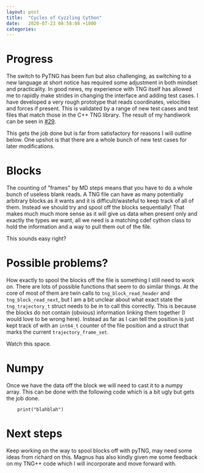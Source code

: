 ```yaml
---
layout: post
title:  "Cycles of Cyzzling Cython"
date:   2020-07-23 08:58:08 +1000
categories: 
---
```


# Progress

The switch to PyTNG has been fun but also challenging, as switching to a new language at short notice has required some adjustment in both mindset and practicality. In good news, my experience with TNG itself has allowed me to rapidly make strides in changing the interface and adding test cases.  I have developed a very rough prototype that reads coordinates, velocities and forces if present. This is validated by a range of new test cases and test files that match those in the C++ TNG library. The result of my handiwork can be seen in  [#29](www.github.com/MDAnalysis/pytng/pull/29).

This gets the job done but is far from satisfactory for reasons I will outline below. One upshot is that there are a whole bunch of new test cases for later modifications.

# Blocks 

The counting of "frames" by MD steps means that you have to do a whole bunch of useless blank reads. A TNG file can have as many potentially arbitrary blocks as it wants and it is difficult/wasteful to keep track of all of them. Instead we should try and spool off the blocks sequentially! That makes much much more sense as it will give us data when present only and exactly the types we want, all we need is a matching cdef cython class to hold the information and a way to pull them out of the file.

This sounds easy right?

# Possible problems?

How exactly to spool the blocks off the file is something I still need to work on. There are lots of possible functions that seem to do similar things. At the core of most of them are twin calls to `tng_block_read_header` and `tng_block_read_next`, but I am a bit unclear about what exact state the `tng_trajectory_t` struct needs to be in to call this correctly. This is because the blocks do not contain (obvious) information linking them together (I would love to be wrong here). Instead as far as I can tell the position is just kept track of with an `int64_t` counter of the file position and a struct that marks the current `trajectory_frame_set`.

Watch this space.


# Numpy 

Once we have the data off the block we will need to cast it to a numpy array. This can be done with the following code which is a bit ugly but gets the job done.

```cython
    print("blahblah")
```

# Next steps

Keep working on the way to spool blocks off with pyTNG, may need some ideas from richard on this. 
Magnus has also kindly given me some feedback on my TNG++ code which I will incorporate and move forward with. 
